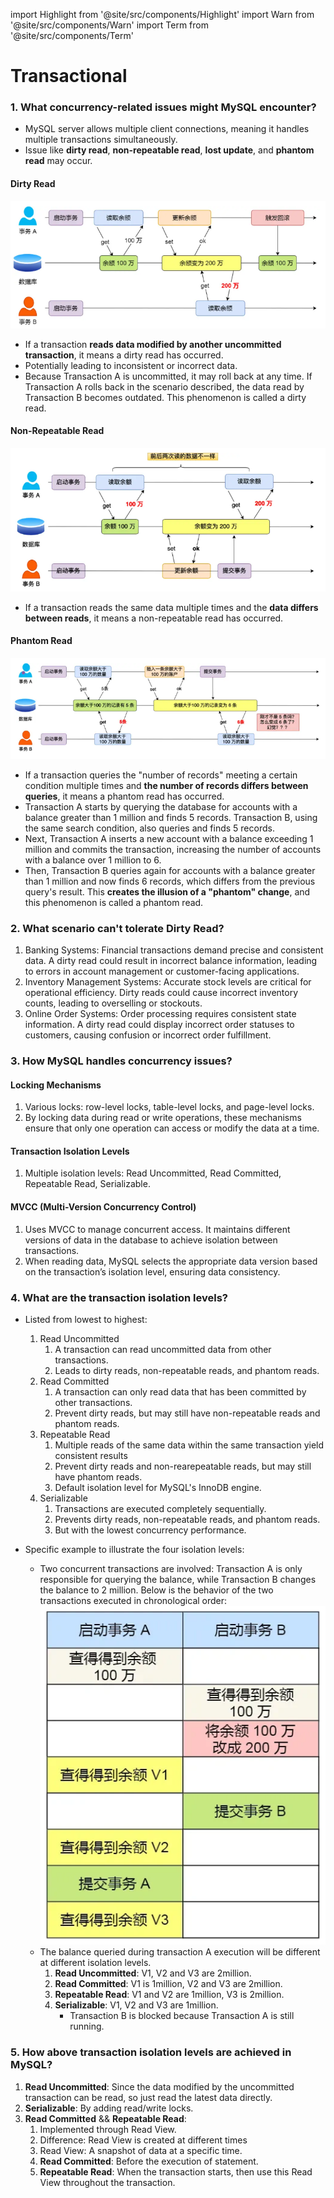 import Highlight from '@site/src/components/Highlight'
import Warn from '@site/src/components/Warn'
import Term from '@site/src/components/Term'

# Transactional 

### 1. What concurrency-related issues might MySQL encounter?
- MySQL server allows multiple client connections, meaning it handles multiple transactions simultaneously.
- Issue like **dirty read**, **non-repeatable read**, **lost update**, and **phantom read** may occur.

#### <Term>Dirty Read</Term>
![](./assets/dirty-read.png)
- If a transaction **reads data modified by another uncommitted transaction**, it means a dirty read has occurred.
- Potentially leading to inconsistent or incorrect data.
- Because Transaction A is uncommitted, it may roll back at any time. If Transaction A rolls back in the scenario described, the data read by Transaction B becomes outdated. This phenomenon is called a dirty read.

#### <Term>Non-Repeatable Read</Term>
![](./assets/non-repeatable-read.png)
- If a transaction reads the same data multiple times and the **data differs between reads**, it means a non-repeatable read has occurred.


#### <Term>Phantom Read</Term>
![](./assets/phantom-read.png)
- If a transaction queries the "number of records" meeting a certain condition multiple times and **the number of records differs between queries**, it means a phantom read has occurred.
- Transaction A starts by querying the database for accounts with a balance greater than 1 million and finds 5 records. Transaction B, using the same search condition, also queries and finds 5 records.
- Next, Transaction A inserts a new account with a balance exceeding 1 million and commits the transaction, increasing the number of accounts with a balance over 1 million to 6.
- Then, Transaction B queries again for accounts with a balance greater than 1 million and now finds 6 records, which differs from the previous query's result. This **creates the illusion of a "phantom" change**, and this phenomenon is called a phantom read.


### 2. What scenario can't tolerate Dirty Read?
1. Banking Systems: Financial transactions demand precise and consistent data. A dirty read could result in incorrect balance information, leading to errors in account management or customer-facing applications.
2. Inventory Management Systems: Accurate stock levels are critical for operational efficiency. Dirty reads could cause incorrect inventory counts, leading to overselling or stockouts.
3. Online Order Systems: Order processing requires consistent state information. A dirty read could display incorrect order statuses to customers, causing confusion or incorrect order fulfillment.

### 3. How MySQL handles concurrency issues?
#### Locking Mechanisms
1. Various locks: row-level locks, table-level locks, and page-level locks.
2. By locking data during read or write operations, these mechanisms ensure that only one operation can access or modify the data at a time.

#### Transaction Isolation Levels
1. Multiple isolation levels: Read Uncommitted, Read Committed, Repeatable Read, Serializable.

#### MVCC (Multi-Version Concurrency Control)
1. Uses MVCC to manage concurrent access. It maintains different versions of data in the database to achieve isolation between transactions. 
2. When reading data, MySQL selects the appropriate data version based on the transaction’s isolation level, ensuring data consistency.

### 4. What are the transaction isolation levels?
- Listed from lowest to highest:
    1. <Term>Read Uncommitted</Term>
        1. A transaction can read uncommitted data from other transactions.
        2. Leads to dirty reads, non-repeatable reads, and phantom reads.
    2. <Term>Read Committed</Term>
        1. A transaction can only read data that has been committed by other transactions.
        2. Prevent dirty reads, but may still have non-repeatable reads and phantom reads.
    3. <Term>Repeatable Read</Term>
        1. Multiple reads of the same data within the same transaction yield consistent results
        2. Prevent dirty reads and non-rearepeatable reads, but may still have phantom reads.
        3. Default isolation level for MySQL's InnoDB engine.
    4. <Term>Serializable</Term>
        1. Transactions are executed completely sequentially.
        2. Prevents dirty reads, non-repeatable reads, and phantom reads.
        3. But with the lowest concurrency performance.

- Specific example to illustrate the four isolation levels:
    - Two concurrent transactions are involved: Transaction A is only responsible for querying the balance, while Transaction B changes the balance to 2 million. Below is the behavior of the two transactions executed in chronological order:
    ![](./assets/isolation-level.png)
    - The balance queried during transaction A execution will be different at different isolation levels.
        1. **Read Uncommitted**: V1, V2 and V3 are 2million.
        2. **Read Committed**: V1 is 1million, V2 and V3 are 2million.
        3. **Repeatable Read**: V1 and V2 are 1million, V3 is 2million.
        4. **Serializable**: V1, V2 and V3 are 1million.
            - Transaction B is blocked because Transaction A is still running.
    
### 5. How above transaction isolation levels are achieved in MySQL?
1. **Read Uncommitted**: Since the data modified by the uncommitted transaction can be read, so just read the latest data directly.
2. **Serializable**: By adding read/write locks.
3. **Read Committed** && **Repeatable Read**: 
    1. Implemented through <Term>Read View</Term>.
    2. Difference: Read View is created at different times
    3. Read View: A snapshot of data at a specific time.
    4. **Read Committed**: Before the execution of statement.
    5. **Repeatable Read**: When the transaction starts, then use this Read View throughout the transaction.